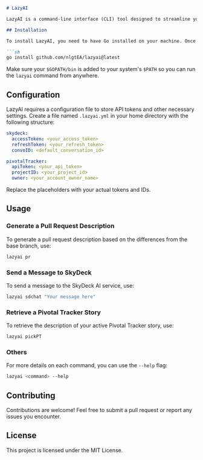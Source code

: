 ```markdown
# LazyAI

LazyAI is a command-line interface (CLI) tool designed to streamline your development workflow by integrating with AI services and project management tools. It helps you effortlessly generate commit messages, pull request descriptions, and interact with AI models.

## Installation

To install LazyAI, you need to have Go installed on your machine. Once you have Go set up, you can install LazyAI by running the following command:

```sh
go install github.com/nlgtEA/lazyai@latest
```

Make sure your `$GOPATH/bin` is added to your system's `$PATH` so you can run the `lazyai` command from anywhere.

## Configuration

LazyAI requires a configuration file to store API tokens and other necessary settings. Create a file named `.lazyai.yml` in your home directory with the following structure:

```yaml
skydeck:
  accessToken: <your_access_token>
  refreshToken: <your_refresh_token>
  convoID: <default_conversation_id>

pivotalTracker:
  apiToken: <your_api_token>
  projectID: <your_project_id>
  owner: <your_account_owner_name>
```

Replace the placeholders with your actual tokens and IDs.

## Usage

### Generate a Pull Request Description

To generate a pull request description based on the differences from the base branch, use:

```sh
lazyai pr
```

### Send a Message to SkyDeck

To send a message to the SkyDeck AI service, use:

```sh
lazyai sdchat "Your message here"
```

### Retrieve a Pivotal Tracker Story

To retrieve the description of your active Pivotal Tracker story, use:

```sh
lazyai pickPT
```

### Others
For more details on each command, you can use the `--help` flag:

```sh
lazyai <command> --help
```

## Contributing

Contributions are welcome! Feel free to submit a pull request or report any issues you encounter.

## License

This project is licensed under the MIT License.
```
